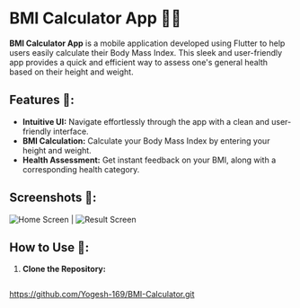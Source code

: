 # BMI Calculator App 📏💪

**BMI Calculator App** is a mobile application developed using Flutter to help users easily calculate their Body Mass Index. This sleek and user-friendly app provides a quick and efficient way to assess one's general health based on their height and weight.

## Features 🌟:

- **Intuitive UI:** Navigate effortlessly through the app with a clean and user-friendly interface.
- **BMI Calculation:** Calculate your Body Mass Index by entering your height and weight.
- **Health Assessment:** Get instant feedback on your BMI, along with a corresponding health category.

## Screenshots 📱:

![Home Screen](screenshots/home_screen.png) | ![Result Screen](screenshots/result_screen.png)

## How to Use 🚀:

1. **Clone the Repository:**
   ```bash
  https://github.com/Yogesh-169/BMI-Calculator.git
